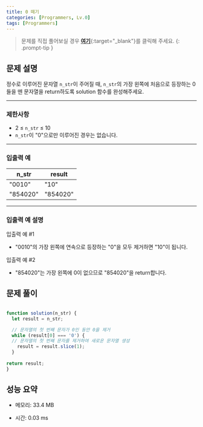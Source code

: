 ```yaml
---
title: 0 떼기
categories: [Programmers, Lv.0]
tags: [Programmers]
---
```


> 문제를 직접 풀어보실 경우 [**여기**](https://school.programmers.co.kr/learn/courses/30/lessons/181847){:target="_blank"}를 클릭해 주세요.
{: .prompt-tip }

## 문제 설명

<p>정수로 이루어진 문자열 <code>n_str</code>이 주어질 때, <code>n_str</code>의 가장 왼쪽에 처음으로 등장하는 0들을 뗀 문자열을 return하도록 solution 함수를 완성해주세요.</p>

<hr>

### 제한사항

<ul>
<li>2 ≤ <code>n_str</code> ≤ 10</li>
<li><code>n_str</code>이 "0"으로만 이루어진 경우는 없습니다.</li>
</ul>

<hr>

### 입출력 예
<div class="table-wrapper"><table>
        <thead><tr>
<th>n_str</th>
<th>result</th>
</tr>
</thead>
        <tbody><tr>
<td>"0010"</td>
<td>"10"</td>
</tr>
<tr>
<td>"854020"</td>
<td>"854020"</td>
</tr>
</tbody>
      </table></div>
<hr>

### 입출력 예 설명

<p>입출력 예 #1</p>

<ul>
<li>"0010"의 가장 왼쪽에 연속으로 등장하는 "0"을 모두 제거하면 "10"이 됩니다.</li>
</ul>

<p>입출력 예 #2</p>

<ul>
<li>"854020"는 가장 왼쪽에 0이 없으므로 "854020"을 return합니다.</li>
</ul>


## 문제 풀이

```js

function solution(n_str) {
  let result = n_str;

  // 문자열의 첫 번째 문자가 0인 동안 0을 제거
  while (result[0] === '0') {
  // 문자열의 첫 번째 문자를 제거하여 새로운 문자열 생성
    result = result.slice(1); 
  }
   
return result;
}

```

## 성능 요약

- 메모리: 33.4 MB

- 시간: 0.03 ms


